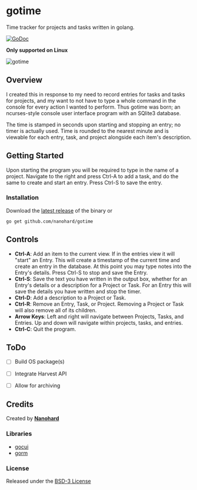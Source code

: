 # gotime
Time tracker for projects and tasks written in golang.

[![GoDoc](https://godoc.org/github.com/nanohard/gotime?status.svg)](https://godoc.org/github.com/nanohard/gotime)

**Only supported on Linux**

![gotime](https://user-images.githubusercontent.com/10169206/27987771-f1a5bd9e-63d8-11e7-8d3d-a8abc33bd0e9.gif)

## Overview
I created this in response to my need to record entries for tasks and tasks for projects, and my want to not have to type a whole command in the console for every action I wanted to perform. Thus gotime was born; an ncurses-style console user interface program with an SQlite3 database.

The time is stamped in seconds upon starting and stopping an entry; no timer is actually used. Time is rounded to the nearest minute and is viewable for each entry, task, and project alongside each item's description.

## Getting Started
Upon starting the program you will be required to type in the name of a project. Navigate to the right and press Ctrl-A to add a task, and do the same to create and start an entry. Press Ctrl-S to save the entry.

### Installation
Download the [latest release](https://github.com/nanohard/gotime/releases/latest) of the binary or

`go get github.com/nanohard/gotime`

## Controls
* **Ctrl-A**: Add an item to the current view. If in the entries view it will "start" an Entry. This will create a timestamp of the current time and create an entry in the database. At this point you may type notes into the Entry's details. Press Ctrl-S to stop and save the Entry.
* **Ctrl-S**: Save the text you have written in the output box, whether for an Entry's details or a description for a Project or Task. For an Entry this will save the details you have written and stop the timer.
* **Ctrl-D**: Add a description to a Project or Task.
* **Ctrl-R**: Remove an Entry, Task, or Project. Removing a Project or Task will also remove all of its children.
* **Arrow Keys**: Left and right will navigate between Projects, Tasks, and Entries. Up and down will navigate within projects, tasks, and entries.
* **Ctrl-C**: Quit the program.

## ToDo
- [ ] Build OS package(s)
- [ ] Integrate Harvest API
- [ ] Allow for archiving


## Credits
Created by [**Nanohard**](https://github.com/nanohard)

### Libraries
* [gocui](https://github.com/jroimartin/gocui)
* [gorm](https://github.com/jinzhu/gorm)

### License
Released under the [BSD-3 License](https://github.com/nanohard/gotime/blob/master/LICENSE)
